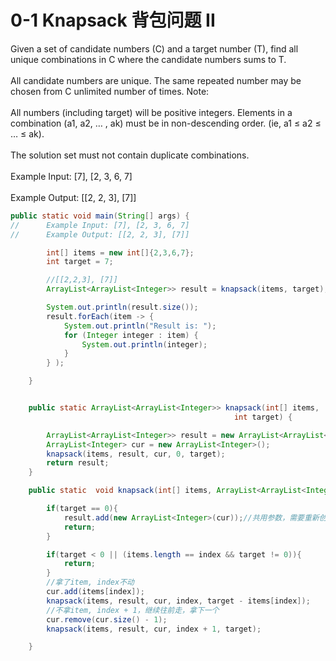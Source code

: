 # 0-1 Knapsack 背包问题 II

Given a set of candidate numbers (C) and a target number (T), find all unique combinations in C where the candidate numbers sums to T. \
\
All candidate numbers are unique. The same repeated number may be chosen from C unlimited number of times. Note: \
\
All numbers (including target) will be positive integers. Elements in a combination (a1, a2, … , ak) must be in non-descending order. (ie, a1 ≤ a2 ≤ … ≤ ak). \
\
The solution set must not contain duplicate combinations. \
\
Example Input: \[7], \[2, 3, 6, 7] \
\
Example Output: \[\[2, 2, 3], \[7]]



```java
public static void main(String[] args) {
//		Example Input: [7], [2, 3, 6, 7]
//		Example Output: [[2, 2, 3], [7]]

		int[] items = new int[]{2,3,6,7};
		int target = 7;

		//[[2,2,3], [7]]
		ArrayList<ArrayList<Integer>> result = knapsack(items, target);

		System.out.println(result.size());
		result.forEach(item -> {
			System.out.println("Result is: ");
			for (Integer integer : item) {
				System.out.println(integer);
			}
		} );

	}


	public static ArrayList<ArrayList<Integer>> knapsack(int[] items,
												  int target) {

		ArrayList<ArrayList<Integer>> result = new ArrayList<ArrayList<Integer>>();
		ArrayList<Integer> cur = new ArrayList<Integer>();
		knapsack(items, result, cur, 0, target);
		return result;
	}

	public static  void knapsack(int[] items, ArrayList<ArrayList<Integer>> result, ArrayList<Integer> cur, int index, int target){

		if(target == 0){
			result.add(new ArrayList<Integer>(cur));//共用参数，需要重新创建
			return;
		}

		if(target < 0 || (items.length == index && target != 0)){
			return;
		}
		//拿了item, index不动
		cur.add(items[index]);
		knapsack(items, result, cur, index, target - items[index]);
		//不拿item, index + 1，继续往前走，拿下一个
		cur.remove(cur.size() - 1);
		knapsack(items, result, cur, index + 1, target);

	}
```
